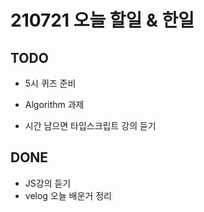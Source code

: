 # 210721 오늘 할일 & 한일

## TODO

- 5시 퀴즈 준비

- Algorithm 과제
- 시간 남으면 타입스크립트 강의 듣기

## DONE

- JS강의 듣기
- velog 오늘 배운거 정리



